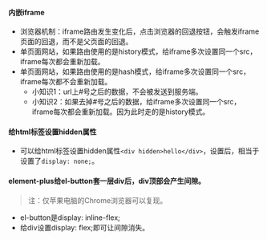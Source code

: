 #### 内嵌iframe
* 浏览器机制：iframe路由发生变化后，点击浏览器的回退按钮，会触发iframe页面的回退，而不是父页面的回退。
* 单页面网站，如果路由使用的是history模式，给iframe多次设置同一个src，iframe每次都会重新加载。
* 单页面网站，如果路由使用的是hash模式，给iframe多次设置同一个src，iframe每次都不会重新加载。
  - 小知识1：url上#号之后的数据，不会被发送到服务端。
  - 小知识2：如果去掉#号之后的数据，给iframe多次设置同一个src，iframe每次都会重新加载。因为此时走的是history模式。

#### 给html标签设置hidden属性
* 可以给html标签设置hidden属性`<div hidden>hello</div>`，设置后，相当于设置了`display: none;`。

#### element-plus给el-button套一层div后，div顶部会产生间隙。
> 注：仅苹果电脑的Chrome浏览器可以复现。
* el-button是display: inline-flex;
* 给div设置display: flex;即可让间隙消失。
